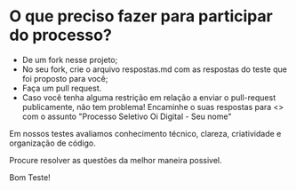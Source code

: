 # O que preciso fazer para participar do processo?

- De um fork nesse projeto;
- No seu fork, crie o arquivo respostas.md com as respostas do teste que foi proposto para você;
- Faça um pull request.
- Caso você tenha alguma restrição em relação a enviar o pull-request publicamente, não tem problema! Encaminhe o suas respostas para <> com o assunto
"Processo Seletivo Oi Digital - Seu nome"

Em nossos testes avaliamos conhecimento técnico, clareza, criatividade e organização de código. 

Procure resolver as questões da melhor maneira possivel.

Bom Teste!